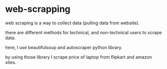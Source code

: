 # web-scrapping

web scraping is a way to collect data (pulling data from website).

there are different methods for technical, and non-technical users to scrape data.

here, I use beautifulsoup and autoscraper python library. 

by using those library I scrape price of laptop from flipkart and amazon sites.
